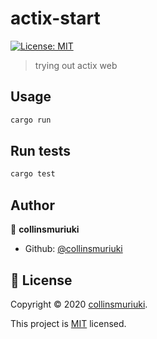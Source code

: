 # actix-start
[![License: MIT](https://img.shields.io/badge/License-MIT-yellow.svg)](LICENSE)

> trying out actix web

## Usage

```sh
cargo run
```

## Run tests

```sh
cargo test
```

## Author

👤 **collinsmuriuki**

* Github: [@collinsmuriuki](https://github.com/collinsmuriuki)


## 📝 License

Copyright © 2020 [collinsmuriuki](https://github.com/collinsmuriuki).

This project is [MIT](LICENSE) licensed.

